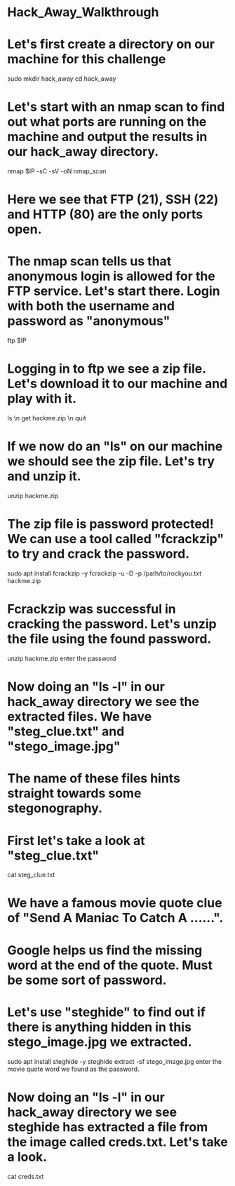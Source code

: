 # Hack_Away_Walkthrough

# Let's first create a directory on our machine for this challenge
sudo mkdir hack_away
cd hack_away

# Let's start with an nmap scan to find out what ports are running on the machine and output the results in our hack_away directory.
nmap $IP -sC -sV -oN nmap_scan

# Here we see that FTP (21), SSH (22) and HTTP (80) are the only ports open.

# The nmap scan tells us that anonymous login is allowed for the FTP service. Let's start there. Login with both the username and password as "anonymous"
ftp $IP

# Logging in to ftp we see a zip file. Let's download it to our machine and play with it.
ls \n
get hackme.zip \n
quit

# If we now do an "ls" on our machine we should see the zip file. Let's try and unzip it.
unzip hackme.zip

# The zip file is password protected! We can use a tool called "fcrackzip" to try and crack the password.
sudo apt install fcrackzip -y
fcrackzip -u -D -p /path/to/rockyou.txt hackme.zip

# Fcrackzip was successful in cracking the password. Let's unzip the file using the found password.
unzip hackme.zip
enter the password

# Now doing an "ls -l" in our hack_away directory we see the extracted files. We have "steg_clue.txt" and "stego_image.jpg"

# The name of these files hints straight towards some stegonography.

# First let's take a look at "steg_clue.txt"
cat steg_clue.txt

# We have a famous movie quote clue of "Send A Maniac To Catch A ......".

# Google helps us find the missing word at the end of the quote. Must be some sort of password.

# Let's use "steghide" to find out if there is anything hidden in this stego_image.jpg we extracted.
sudo apt install steghide -y
steghide extract -sf stego_image.jpg
enter the movie quote word we found as the password.

# Now doing an "ls -l" in our hack_away directory we see steghide has extracted a file from the image called creds.txt. Let's take a look.
cat creds.txt

# 

